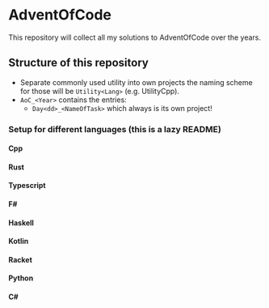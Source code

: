 # AdventOfCode

This repository will collect all my solutions to AdventOfCode over the years.

## Structure of this repository

- Separate commonly used utility into own projects the naming scheme for those will be ``Utility<Lang>`` (e.g. UtilityCpp).
- ``AoC_<Year>`` contains the entries:
  - ``Day<dd>_<NameOfTask>`` which always is its own project!
  
### Setup for different languages (this is a lazy README)

#### Cpp

#### Rust

#### Typescript

#### F#

#### Haskell

#### Kotlin

#### Racket

#### Python

#### C#

